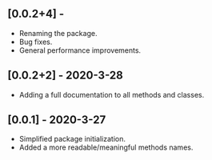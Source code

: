 ## [0.0.2+4] - <Date>
* Renaming the package.
* Bug fixes.
* General performance improvements.

## [0.0.2+2] - 2020-3-28
* Adding a full documentation to all methods and classes.

## [0.0.1] - 2020-3-27
* Simplified package initialization.
* Added a more readable/meaningful methods names.
